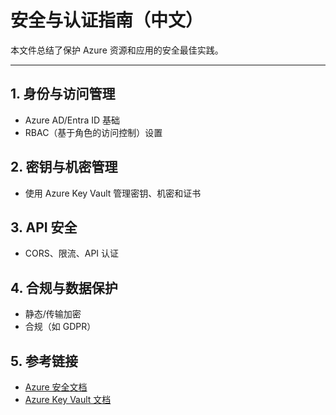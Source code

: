 # 安全与认证指南（中文）

本文件总结了保护 Azure 资源和应用的安全最佳实践。

---

## 1. 身份与访问管理
- Azure AD/Entra ID 基础
- RBAC（基于角色的访问控制）设置

## 2. 密钥与机密管理
- 使用 Azure Key Vault 管理密钥、机密和证书

## 3. API 安全
- CORS、限流、API 认证

## 4. 合规与数据保护
- 静态/传输加密
- 合规（如 GDPR）

## 5. 参考链接
- [Azure 安全文档](https://learn.microsoft.com/zh-cn/azure/security/)
- [Azure Key Vault 文档](https://learn.microsoft.com/zh-cn/azure/key-vault/)
